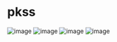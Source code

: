 # pkss
![image](https://github.com/user-attachments/assets/0f3465a7-9016-47e5-afa9-53ccf9faa1f8)
![image](https://github.com/user-attachments/assets/6905d7f5-a881-4467-863a-f3f2cc1351b4)
![image](https://github.com/user-attachments/assets/18d68d5a-95e1-4dff-ba12-f2aa77f16d1b)
![image](https://github.com/user-attachments/assets/cb0adb98-0505-4a3c-81e7-1a04c273f4cd)

